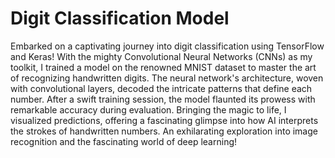 # Digit Classification Model
Embarked on a captivating journey into digit classification using TensorFlow and Keras! With the mighty Convolutional Neural Networks (CNNs) as my toolkit, I trained a model on the renowned MNIST dataset to master the art of recognizing handwritten digits. The neural network's architecture, woven with convolutional layers, decoded the intricate patterns that define each number. After a swift training session, the model flaunted its prowess with remarkable accuracy during evaluation. Bringing the magic to life, I visualized predictions, offering a fascinating glimpse into how AI interprets the strokes of handwritten numbers. An exhilarating exploration into image recognition and the fascinating world of deep learning!
